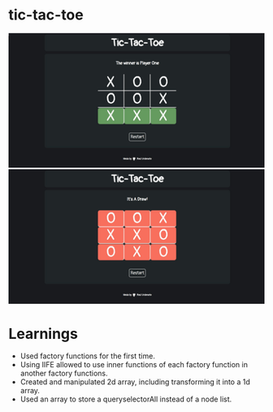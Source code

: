 # tic-tac-toe

<img src='./images/finalApp.jpeg'/>
<img src='./images/finalApp1.jpeg'/>

# Learnings
- Used factory functions for the first time.
- Using IIFE allowed to use inner functions of each factory function in another factory functions.
- Created and manipulated 2d array, including transforming it into a 1d array.
- Used an array to store a queryselectorAll instead of a node list.
